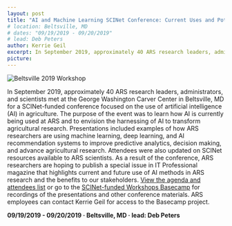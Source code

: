 ```yaml
---
layout: post
title: "AI and Machine Learning SCINet Conference: Current Uses and Potential to Solve Complex Problems in Agriculture"
# location: Beltsville, MD
# dates: "09/19/2019 - 09/20/2019"
# lead: Deb Peters
author: Kerrie Geil
excerpt: In September 2019, approximately 40 ARS research leaders, administrators, and scientists met at the George Washington Carver Center in Beltsville, MD for a SCINet-funded conference focused on the use of artificial intelligence
picture:
---
```

![Beltsville 2019 Workshop](/scinet-site/assets/img/Workshop-Beltsville-09-2019_1280px.jpg)

In September 2019, approximately 40 ARS research leaders, administrators, and scientists met at the George Washington Carver Center in Beltsville, MD for a SCINet-funded conference focused on the use of artificial intelligence (AI) in agriculture. The purpose of the event was to learn how AI is currently being used at ARS and to envision the harnessing of AI to transform agricultural research. Presentations included examples of how ARS researchers are using machine learning, deep learning, and AI recommendation systems to improve predictive analytics, decision making, and advance agricultural research. Attendees were also updated on SCINet resources available to ARS scientists. As a result of the conference, ARS researchers are hoping to publish a special issue in IT Professional magazine that highlights current and future use of AI methods in ARS research and the benefits to our stakeholders. [View the agenda and attendees list](https://public.3.basecamp.com/p/DYM4JemMTYu5vSAuAR6jDm6Z) or go to the [SCINet-funded Workshops Basecamp](https://3.basecamp.com/3625179/projects/13798928) for recordings of the presentations and other conference materials. ARS employees can contact Kerrie Geil for access to the Basecamp project.

**09/19/2019 - 09/20/2019   &middot;   Beltsville, MD   &middot;   lead: Deb Peters**
